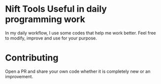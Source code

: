 # Nift Tools Useful in daily programming work

In my daily workflow, I use some codes that help me work better.
Feel free to modify, improve and use for your purpose.

# Contributing
Open a PR and share your own code whether it is completely new or an improvement.